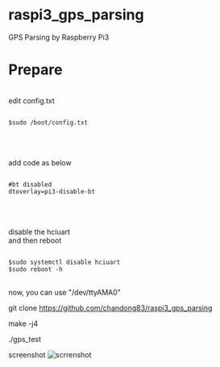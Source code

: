 # raspi3_gps_parsing
GPS Parsing by Raspberry Pi3


Prepare
=======

<br>
edit config.txt
<pre>
<code>
$sudo /boot/config.txt
</code>
</pre>

<br><br>
add code as below
<pre>
<code>
#bt disabled
dtoverlay=pi3-disable-bt
</code>
</pre>

<br><br>
disable the hciuart <br>
and then reboot
<pre>
<code>
$sudo systemctl disable hciuart
$sudo reboot -h
</code>
</pre>

now, you can use "/dev/ttyAMA0"


git clone https://github.com/chandong83/raspi3_gps_parsing

make -j4

./gps_test


screenshot
![scrrenshot](https://github.com/chandong83/raspi3_gps_parsing/tree/master/img/scrrenshot.png)
